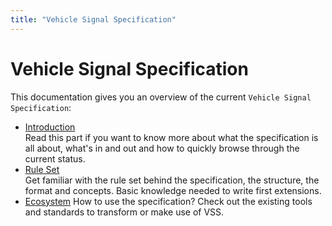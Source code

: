 ```yaml
---
title: "Vehicle Signal Specification"
---
```

# Vehicle Signal Specification

This documentation gives you an overview of the current ```Vehicle Signal
Specification```:

* [Introduction](/vehicle_signal_specification/introduction) </br> Read this part if you want to know more
about what the specification is all about, what's in and out and how to quickly
 browse through the current status.
* [Rule Set](/vehicle_signal_specification/rule_set) </br> Get familiar with the rule set behind the
specification, the structure, the format and concepts. Basic knowledge needed
to write first extensions.
* [Ecosystem](/vehicle_signal_specification/ecosystem) How to use the specification? Check out the existing tools and standards to transform or make use of VSS.